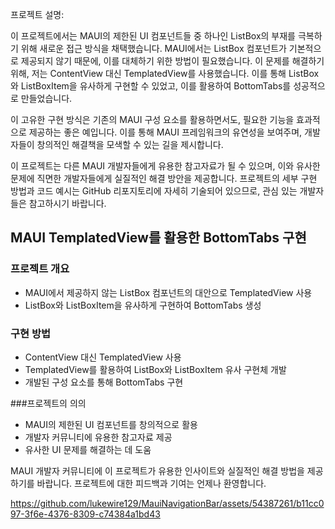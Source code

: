 프로젝트 설명:

이 프로젝트에서는 MAUI의 제한된 UI 컴포넌트들 중 하나인 ListBox의 부재를 극복하기 위해 새로운 접근 방식을 채택했습니다. MAUI에서는 ListBox 컴포넌트가 기본적으로 제공되지 않기 때문에, 이를 대체하기 위한 방법이 필요했습니다. 이 문제를 해결하기 위해, 저는 ContentView 대신 TemplatedView를 사용했습니다. 이를 통해 ListBox와 ListBoxItem을 유사하게 구현할 수 있었고, 이를 활용하여 BottomTabs를 성공적으로 만들었습니다.

이 고유한 구현 방식은 기존의 MAUI 구성 요소를 활용하면서도, 필요한 기능을 효과적으로 제공하는 좋은 예입니다. 이를 통해 MAUI 프레임워크의 유연성을 보여주며, 개발자들이 창의적인 해결책을 모색할 수 있는 길을 제시합니다.

이 프로젝트는 다른 MAUI 개발자들에게 유용한 참고자료가 될 수 있으며, 이와 유사한 문제에 직면한 개발자들에게 실질적인 해결 방안을 제공합니다. 프로젝트의 세부 구현 방법과 코드 예시는 GitHub 리포지토리에 자세히 기술되어 있으므로, 관심 있는 개발자들은 참고하시기 바랍니다.


## MAUI TemplatedView를 활용한 BottomTabs 구현
### 프로젝트 개요
- MAUI에서 제공하지 않는 ListBox 컴포넌트의 대안으로 TemplatedView 사용
- ListBox와 ListBoxItem을 유사하게 구현하여 BottomTabs 생성

### 구현 방법
- ContentView 대신 TemplatedView 사용
- TemplatedView를 활용하여 ListBox와 ListBoxItem 유사 구현체 개발
- 개발된 구성 요소를 통해 BottomTabs 구현

###프로젝트의 의의
- MAUI의 제한된 UI 컴포넌트를 창의적으로 활용
- 개발자 커뮤니티에 유용한 참고자료 제공
- 유사한 UI 문제를 해결하는 데 도움

MAUI 개발자 커뮤니티에 이 프로젝트가 유용한 인사이트와 실질적인 해결 방법을 제공하기를 바랍니다. 프로젝트에 대한 피드백과 기여는 언제나 환영합니다.

https://github.com/lukewire129/MauiNavigationBar/assets/54387261/b11cc097-3f6e-4376-8309-c74384a1bd43


